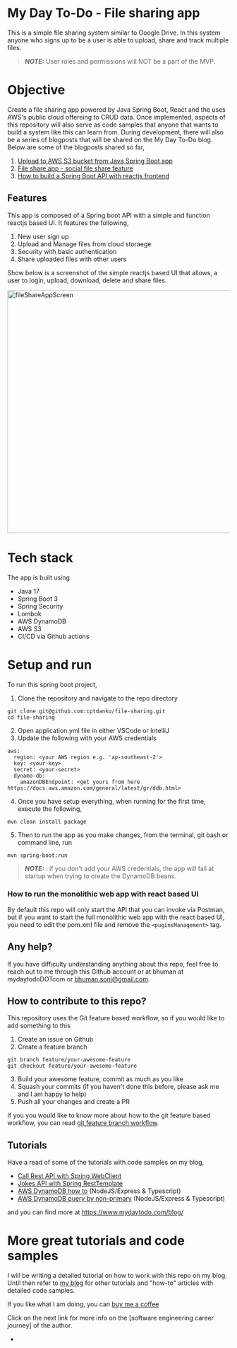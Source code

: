 # My Day To-Do - File sharing app

This is a simple file sharing system similar to Google Drive. In this system anyone who signs up to be a user is able to
upload, share and track multiple files.

> **_NOTE:_**  User roles and permissions will NOT be a part of the MVP.

# Objective

Create a file sharing app powered by Java Spring Boot, React and the uses AWS's public cloud offereing to CRUD data.
Once implemented, aspects of this repository will also serve as code samples that anyone that wants to build a system
like this can learn from. During development, there will also be a series of blogposts that will be shared on the My Day
To-Do blog. Below are some of the blogposts shared so far,

1. [Upload to AWS S3 bucket from Java Spring Boot app]
2. [File share app - social file share feature]
3. [How to build a Spring Boot API with reactjs frontend]

## Features

This app is composed of a Spring boot API with a simple and function reactjs based UI. It features the following,

1. New user sign up
2. Upload and Manage files from cloud storaege
3. Security with basic authentication
4. Share uploaded files with other users

Show below is a screenshot of the simple reactjs based UI that allows, a user to login, upload, download, delete and
share files.

<img width="549" alt="fileShareAppScreen" src="https://github.com/cptdanko/file-sharing-app/assets/919243/128dccfa-7792-42bc-a10a-8ac961356376">

# Tech stack

The app is built using

- Java 17
- Spring Boot 3
- Spring Security
- Lombok
- AWS DynamoDB
- AWS S3
- CI/CD via Github actions

# Setup and run

To run this spring boot project,

1. Clone the repository and navigate to the repo directory

```shell
git clone git@github.com:cptdanko/file-sharing.git
cd file-sharing
```

2. Open application.yml file in either VSCode or IntelliJ
3. Update the following with your AWS credentials

```shell
aws:
  region: <your AWS region e.g. 'ap-southeast-2'> 
  key: <your-key>
  secret: <your-secret>
  dynamo-db:
    amazonDBEndpoint: <get yours from here https://docs.aws.amazon.com/general/latest/gr/ddb.html>
```

4. Once you have setup everything, when running for the first time, execute the following,

 ```
mvn clean install package 
```

5. Then to run the app as you make changes, from the terminal, git bash or command line, run

```shell
mvn spring-boot:run
```

> **_NOTE:_** : if you don't add your AWS credentials, the app will fail at startup when trying to create the DynamoDB
> beans.

### How to run the monolithic web app with react based UI

By default this repo will only start the API that you can invoke via Postman, but if you want to start the full
monolithic web app with the react based UI, you need to edit the pom.xml file and remove the `<puginsManagement>` tag.

## Any help?

If you have difficulty understanding anything about this repo, feel free to reach out to me through this Github account
or at bhuman at mydaytodoDOTcom or bhuman.soni@gmail.com.

## How to contribute to this repo?
This repository uses the Git feature based workflow, so if you would like to add something to this
1. Create an issue on Github
2. Create a feature branch
```
git branch feature/your-awesome-feature
git checkout feature/your-awesome-feature
```
3. Build your awesome feature, commit as much as you like
4. Squash your commits (if you haven't done this before, please ask me and I am happy to help) 
5. Push all your changes and create a PR

If you you would like to know more about how to the git feature based workflow, you can read [git feature branch workflow].


## Tutorials

Have a read of some of the tutorials with code samples on my blog,

- [Call Rest API with Spring WebClient]
- [Jokes API with Spring RestTemplate]
- [AWS DynamoDB how to] (NodeJS/Express & Typescript)
- [AWS DynamoDB query by non-primary] (NodeJS/Express & Typescript)

and you can find more at https://www.mydaytodo.com/blog/

# More great tutorials and code samples

I will be writing a detailed tutorial on how to work with this repo on my blog. Until then refer to [my blog] for other
tutorials and "how-to" articles with detailed code samples.

If you like what I am doing, you can [buy me a coffee]

Click on the next link for more info on the [software engineering career journey] of the author.

[Upload to AWS S3 bucket from Java Spring Boot app]: https://mydaytodo.com/upload-to-aws-s3-bucket-from-java-spring-boot-app/

[File share app - social file share feature]: https://mydaytodo.com/epic-social-file-share-feature/

[How to build a Spring Boot API with reactjs frontend]: https://mydaytodo.com/spring-boot-api-with-reactjs/

[Jokes API with Spring RestTemplate]: https://mydaytodo.com/how-to-build-a-jokes-client-in-java-spring-boot-with-resttemplate/

[Call Rest API with Spring WebClient]: https://mydaytodo.com/how-to-call-rest-api-with-webclient/

[Node Typescript CRUD Notes]: https://github.com/cptdanko/node_typescript_crud_notes

[AWS DynamoDB query by non-primary]: https://mydaytodo.com/how-to-query-dynamodb-with-non-primary-key-column/

[AWS DynamoDB how to]: https://mydaytodo.com/aws-dynamodb-typescript-how-to/

[frontend in the repo]: https://github.com/cptdanko/react_typescript_todo_list

[native iOS app]: https://apps.apple.com/au/app/my-day-to-do-smart-task-list/id1020072048

[line 16]: https://github.com/cptdanko/nodetypescriptcrudnotes/blob/main/src/db.ts#L16

[my blog]: https://mydaytodo.com/blog/

[line 17]: https://github.com/cptdanko/nodetypescriptcrudnotes/blob/main/src/db.ts#L17

[AWS docs]: https://docs.aws.amazon.com/cli/latest/userguide/cli-configure-envvars.html

[blogpost]: https://mydaytodo.com/blog/

[buy me a coffee]: https://www.buymeacoffee.com/bhumansoni
- [git feature branch workflow]: https://www.atlassian.com/git/tutorials/comparing-workflows/feature-branch-workflow